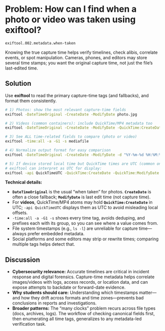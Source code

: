 # Problem: How can I find when a photo or video was taken using exiftool?

`exiftool.002.metadata.when-taken`

Knowing the true capture time helps verify timelines, check alibis, correlate events, or spot manipulation. Cameras, phones, and editors may store several time stamps; you want the original capture time, not just the file’s last-edited time.

## Solution

Use **exiftool** to read the primary capture-time tags (and fallbacks), and format them consistently.

```bash
# 1) Photos: show the most relevant capture-time fields
exiftool -DateTimeOriginal -CreateDate -ModifyDate photo.jpg

# 2) Videos (common containers): include QuickTime/MP4 metadata too
exiftool -DateTimeOriginal -CreateDate -ModifyDate -QuickTime:CreateDate -QuickTime:ModifyDate clip.mp4

# 3) See ALL time-related fields to compare (photo or video)
exiftool -time:all -a -G1 -s mediafile

# 4) Normalize output format for easy comparison
exiftool -DateTimeOriginal -CreateDate -ModifyDate -d "%Y-%m-%d %H:%M:%S%z" mediafile

# 5) If device stored local time but QuickTime times are UTC (common on iOS videos),
# exiftool can interpret as UTC for display:
exiftool -api QuickTimeUTC -QuickTime:CreateDate -QuickTime:ModifyDate clip.mov
```

**Technical details:**

* **`DateTimeOriginal`** is the usual “when taken” for photos. **`CreateDate`** is often a close fallback; **`ModifyDate`** is last edit time (not capture time).
* For **videos**, QuickTime/MP4 atoms may hold **`QuickTime:CreateDate`** in UTC; `-api QuickTimeUTC` displays them as UTC to avoid misleading local offsets.
* `-time:all -a -G1 -s` shows every time tag, avoids deduping, and prefixes each with its group, so you can see where a value comes from.
* File system timestamps (e.g., `ls -l`) are unreliable for capture time—always prefer embedded metadata.
* Social platforms and some editors may strip or rewrite times; comparing multiple tags helps detect that.

## Discussion

* **Cybersecurity relevance:** Accurate timelines are critical in incident response and digital forensics. Capture-time metadata helps correlate images/videos with logs, access records, or location data, and can expose attempts to backdate or forward-date evidence.
* **Why students should care:** Understanding which timestamps matter—and how they drift across formats and time zones—prevents bad conclusions in reports and investigations.
* **Broader patterns:** The “many clocks” problem recurs across file types (docs, archives, logs). The workflow of checking canonical fields first, then enumerating all time tags, generalizes to any metadata-led verification task.
